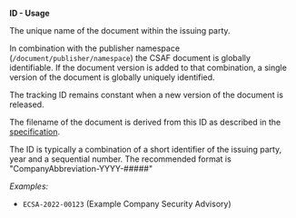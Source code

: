 **ID - Usage**

The unique name of the document within the issuing party.

In combination with the publisher namespace (`/document/publisher/namespace`) the CSAF document is globally identifiable.
If the document version is added to that combination, a single version of the document is globally uniquely identified.

The tracking ID remains constant when a new version of the document is released.

The filename of the document is derived from this ID as described in the [specification](https://docs.oasis-open.org/csaf/csaf/v2.0/csaf-v2.0.html#51-filename).

The ID is typically a combination of a short identifier of the issuing party, year and a sequential number.
The recommended format is "CompanyAbbreviation-YYYY-#####"

*Examples:*

* `ECSA-2022-00123` (Example Company Security Advisory)
